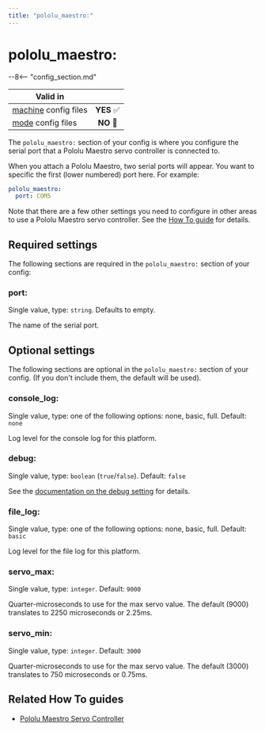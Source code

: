 ```yaml
---
title: "pololu_maestro:"
---
```


# pololu_maestro:


--8<-- "config_section.md"

| Valid in | |
|-----|:----:|
|[machine](instructions/machine_config.md) config files |**YES** :white_check_mark:|
|[mode](instructions/mode_config.md) config files|**NO** :no_entry_sign:|

The `pololu_maestro:` section of your config is where you configure the
serial port that a Pololu Maestro servo controller is connected to.

When you attach a Pololu Maestro, two serial ports will appear. You want
to specific the first (lower numbered) port here. For example:

``` yaml
pololu_maestro:
  port: COM5
```

Note that there are a few other settings you need to configure in other
areas to use a Pololu Maestro servo controller. See the
[How To guide](../hardware/pololu_maestro.md) for details.

## Required settings

The following sections are required in the `pololu_maestro:` section of
your config:

### port:

Single value, type: `string`. Defaults to empty.

The name of the serial port.

## Optional settings

The following sections are optional in the `pololu_maestro:` section of
your config. (If you don't include them, the default will be used).

### console_log:

Single value, type: one of the following options: none, basic, full.
Default: `none`

Log level for the console log for this platform.

### debug:

Single value, type: `boolean` (`true`/`false`). Default: `false`

See the
[documentation on the debug setting](instructions/debug.md) for details.

### file_log:

Single value, type: one of the following options: none, basic, full.
Default: `basic`

Log level for the file log for this platform.

### servo_max:

Single value, type: `integer`. Default: `9000`

Quarter-microseconds to use for the max servo value. The default (9000)
translates to 2250 microseconds or 2.25ms.

### servo_min:

Single value, type: `integer`. Default: `3000`

Quarter-microseconds to use for the max servo value. The default (3000)
translates to 750 microseconds or 0.75ms.

## Related How To guides

* [Pololu Maestro Servo Controller](../hardware/pololu_maestro.md)
